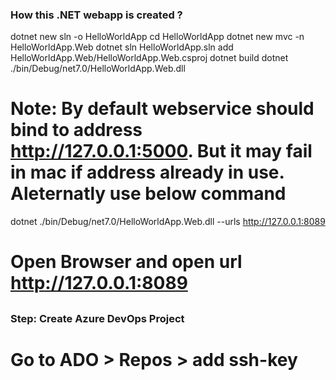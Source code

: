 ### How this .NET webapp is created ?

dotnet new sln -o HelloWorldApp
cd HelloWorldApp
dotnet new mvc -n HelloWorldApp.Web
dotnet  sln  HelloWorldApp.sln add HelloWorldApp.Web/HelloWorldApp.Web.csproj
dotnet build
dotnet ./bin/Debug/net7.0/HelloWorldApp.Web.dll

# Note: By default webservice should bind to address http://127.0.0.1:5000. But it may fail in mac if address already in use. Aleternatly use below command

dotnet ./bin/Debug/net7.0/HelloWorldApp.Web.dll --urls http://127.0.0.1:8089

# Open Browser and open url http://127.0.0.1:8089

##

### Step: Create Azure DevOps Project
# Go to ADO > Repos > add ssh-key



